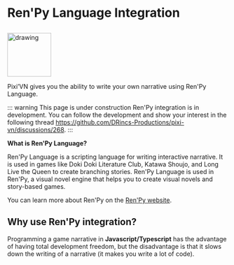 # Ren'Py Language Integration

<img src="/renpy.svg" alt="drawing" width="100" style="margin-top: 10px;" />

Pixi’VN gives you the ability to write your own narrative using Ren'Py Language.

::: warning This page is under construction
Ren'Py integration is in development. You can follow the development and show your interest in the following thread <https://github.com/DRincs-Productions/pixi-vn/discussions/268>.
:::

**What is Ren'Py Language?**

Ren'Py Language is a scripting language for writing interactive narrative. It is used in games like Doki Doki Literature Club, Katawa Shoujo, and Long Live the Queen to create branching stories. Ren'Py Language is used in Ren'Py, a visual novel engine that helps you to create visual novels and story-based games.

You can learn more about Ren'Py on the [Ren'Py website](https://www.renpy.org/).

## Why use Ren'Py integration?

Programming a game narrative in **Javascript/Typescript** has the advantage of having total development freedom, but the disadvantage is that it slows down the writing of a narrative (it makes you write a lot of code).
